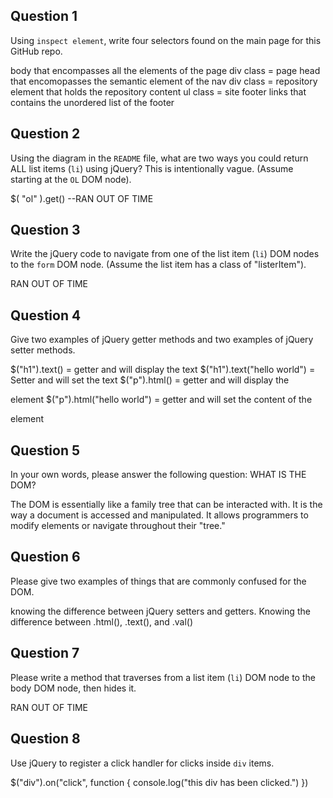 ## Question 1

Using `inspect element`, write four selectors found on the main page for this
GitHub repo.

<!-- your answer starts here -->
body that encompasses all the elements of the page
div class = page head that encomopasses the semantic element of the nav
div class = repository element that holds the repository content
ul class = site footer links that contains the unordered list of the footer
## Question 2

Using the diagram in the `README` file, what are two ways you could return ALL
list items (`li`) using jQuery? This is intentionally vague. (Assume starting
at the `OL` DOM node).

<!-- your answer starts here -->
$( "ol" ).get() --RAN OUT OF TIME
<!-- your answer ends here -->

## Question 3

Write the jQuery code to navigate from one of the list item (`li`) DOM nodes to
the `form` DOM node. (Assume the list item has a class of "listerItem").

<!-- your answer starts here -->
RAN OUT OF TIME
<!-- your answer ends here -->

## Question 4

Give two examples of jQuery getter methods and two examples of jQuery setter
methods.

<!-- your answer starts here -->
$("h1").text() = getter and will display the text
$("h1").text("hello world") = Setter and will set the text
$("p").html() = getter and will display the <p> element
$("p").html("hello world") = getter and will set the content of the <p> element
<!-- your answer ends here -->

## Question 5

In your own words, please answer the following question: WHAT IS THE DOM?

<!-- your answer starts here -->
The DOM is essentially like a family tree that can be interacted with. It is the way a document is accessed and manipulated. It allows programmers to modify elements or navigate throughout their "tree."
<!-- your answer ends here -->

## Question 6

Please give two examples of things that are commonly confused for the DOM.

<!-- your answer starts here -->
knowing the difference between jQuery setters and getters.
Knowing the difference between .html(), .text(), and .val()
<!-- your answer ends here -->

## Question 7

Please write a method that traverses from a list item (`li`) DOM node to the
body DOM node, then hides it.

<!-- your answer starts here -->
RAN OUT OF TIME
<!-- your answer ends here -->

## Question 8

Use jQuery to register a click handler for clicks inside `div` items.

<!-- your answer starts here -->
$("div").on("click", function {
  console.log("this div has been clicked.")
})
<!-- your answer ends here -->
